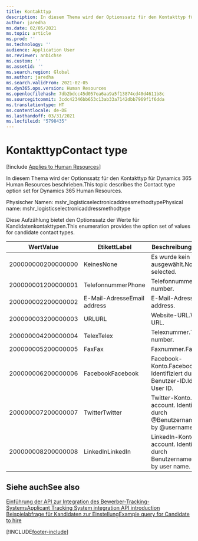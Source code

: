 ```yaml
---
title: Kontakttyp
description: In diesem Thema wird der Optionssatz für den Kontakttyp für Dynamics 365 Human Resources beschrieben.
author: jaredha
ms.date: 02/05/2021
ms.topic: article
ms.prod: ''
ms.technology: ''
audience: Application User
ms.reviewer: anbichse
ms.custom: ''
ms.assetid: ''
ms.search.region: Global
ms.author: jaredha
ms.search.validFrom: 2021-02-05
ms.dyn365.ops.version: Human Resources
ms.openlocfilehash: 7db2bdcc45d057ea6aa9a5f13874cd40d4611b8c
ms.sourcegitcommit: 3cdc42346bb653c13ab33a7142dbb7969f1f6dda
ms.translationtype: HT
ms.contentlocale: de-DE
ms.lasthandoff: 03/31/2021
ms.locfileid: "5798435"
---
```

# <a name="contact-type"></a><span data-ttu-id="0af4c-103">Kontakttyp</span><span class="sxs-lookup"><span data-stu-id="0af4c-103">Contact type</span></span>

[!include [Applies to Human Resources](../includes/applies-to-hr.md)]

<span data-ttu-id="0af4c-104">In diesem Thema wird der Optionssatz für den Kontakttyp für Dynamics 365 Human Resources beschrieben.</span><span class="sxs-lookup"><span data-stu-id="0af4c-104">This topic describes the Contact type option set for Dynamics 365 Human Resources.</span></span>

<span data-ttu-id="0af4c-105">Physischer Namen: mshr_logisticselectronicaddressmethodtype</span><span class="sxs-lookup"><span data-stu-id="0af4c-105">Physical name: mshr_logisticselectronicaddressmethodtype</span></span>

<span data-ttu-id="0af4c-106">Diese Aufzählung bietet den Optionssatz der Werte für Kandidatenkontakttypen.</span><span class="sxs-lookup"><span data-stu-id="0af4c-106">This enumeration provides the option set of values for candidate contact types.</span></span> 

| <span data-ttu-id="0af4c-107">Wert</span><span class="sxs-lookup"><span data-stu-id="0af4c-107">Value</span></span> | <span data-ttu-id="0af4c-108">Etikett</span><span class="sxs-lookup"><span data-stu-id="0af4c-108">Label</span></span> | <span data-ttu-id="0af4c-109">Beschreibung</span><span class="sxs-lookup"><span data-stu-id="0af4c-109">Description</span></span> |
| --- | --- | --- |
| <span data-ttu-id="0af4c-110">200000000</span><span class="sxs-lookup"><span data-stu-id="0af4c-110">200000000</span></span> | <span data-ttu-id="0af4c-111">Keines</span><span class="sxs-lookup"><span data-stu-id="0af4c-111">None</span></span> | <span data-ttu-id="0af4c-112">Es wurde kein Typ ausgewählt.</span><span class="sxs-lookup"><span data-stu-id="0af4c-112">No type is selected.</span></span> |
| <span data-ttu-id="0af4c-113">200000001</span><span class="sxs-lookup"><span data-stu-id="0af4c-113">200000001</span></span> | <span data-ttu-id="0af4c-114">Telefonnummer</span><span class="sxs-lookup"><span data-stu-id="0af4c-114">Phone</span></span> | <span data-ttu-id="0af4c-115">Telefonnummer.</span><span class="sxs-lookup"><span data-stu-id="0af4c-115">Telephone number.</span></span> |
| <span data-ttu-id="0af4c-116">200000002</span><span class="sxs-lookup"><span data-stu-id="0af4c-116">200000002</span></span> | <span data-ttu-id="0af4c-117">E-Mail-Adresse</span><span class="sxs-lookup"><span data-stu-id="0af4c-117">Email address</span></span> | <span data-ttu-id="0af4c-118">E-Mail-Adresse.</span><span class="sxs-lookup"><span data-stu-id="0af4c-118">Email address.</span></span> |
| <span data-ttu-id="0af4c-119">200000003</span><span class="sxs-lookup"><span data-stu-id="0af4c-119">200000003</span></span> | <span data-ttu-id="0af4c-120">URL</span><span class="sxs-lookup"><span data-stu-id="0af4c-120">URL</span></span> | <span data-ttu-id="0af4c-121">Website-URL.</span><span class="sxs-lookup"><span data-stu-id="0af4c-121">Website URL.</span></span> |
| <span data-ttu-id="0af4c-122">200000004</span><span class="sxs-lookup"><span data-stu-id="0af4c-122">200000004</span></span> | <span data-ttu-id="0af4c-123">Telex</span><span class="sxs-lookup"><span data-stu-id="0af4c-123">Telex</span></span> | <span data-ttu-id="0af4c-124">Telexnummer.</span><span class="sxs-lookup"><span data-stu-id="0af4c-124">Telex number.</span></span> |
| <span data-ttu-id="0af4c-125">200000005</span><span class="sxs-lookup"><span data-stu-id="0af4c-125">200000005</span></span> | <span data-ttu-id="0af4c-126">Fax</span><span class="sxs-lookup"><span data-stu-id="0af4c-126">Fax</span></span> | <span data-ttu-id="0af4c-127">Faxnummer.</span><span class="sxs-lookup"><span data-stu-id="0af4c-127">Fax number.</span></span> |
| <span data-ttu-id="0af4c-128">200000006</span><span class="sxs-lookup"><span data-stu-id="0af4c-128">200000006</span></span> | <span data-ttu-id="0af4c-129">Facebook</span><span class="sxs-lookup"><span data-stu-id="0af4c-129">Facebook</span></span> | <span data-ttu-id="0af4c-130">Facebook-Konto.</span><span class="sxs-lookup"><span data-stu-id="0af4c-130">Facebook account.</span></span> <span data-ttu-id="0af4c-131">Identifiziert durch Benutzer-ID.</span><span class="sxs-lookup"><span data-stu-id="0af4c-131">Identified by User ID.</span></span> |
| <span data-ttu-id="0af4c-132">200000007</span><span class="sxs-lookup"><span data-stu-id="0af4c-132">200000007</span></span> | <span data-ttu-id="0af4c-133">Twitter</span><span class="sxs-lookup"><span data-stu-id="0af4c-133">Twitter</span></span> | <span data-ttu-id="0af4c-134">Twitter-Konto.</span><span class="sxs-lookup"><span data-stu-id="0af4c-134">Twitter account.</span></span> <span data-ttu-id="0af4c-135">Identifiziert durch @Benutzername.</span><span class="sxs-lookup"><span data-stu-id="0af4c-135">Identified by @username.</span></span> |
| <span data-ttu-id="0af4c-136">200000008</span><span class="sxs-lookup"><span data-stu-id="0af4c-136">200000008</span></span> | <span data-ttu-id="0af4c-137">LinkedIn</span><span class="sxs-lookup"><span data-stu-id="0af4c-137">LinkedIn</span></span> | <span data-ttu-id="0af4c-138">LinkedIn-Konto.</span><span class="sxs-lookup"><span data-stu-id="0af4c-138">LinkedIn account.</span></span> <span data-ttu-id="0af4c-139">Identifiziert durch Benutzername.</span><span class="sxs-lookup"><span data-stu-id="0af4c-139">Identified by user name.</span></span> |

## <a name="see-also"></a><span data-ttu-id="0af4c-140">Siehe auch</span><span class="sxs-lookup"><span data-stu-id="0af4c-140">See also</span></span>

[<span data-ttu-id="0af4c-141">Einführung der API zur Integration des Bewerber-Tracking-Systems</span><span class="sxs-lookup"><span data-stu-id="0af4c-141">Applicant Tracking System integration API introduction</span></span>](hr-admin-integration-ats-api-introduction.md)<br>
[<span data-ttu-id="0af4c-142">Beispielabfrage für Kandidaten zur Einstellung</span><span class="sxs-lookup"><span data-stu-id="0af4c-142">Example query for Candidate to hire</span></span>](hr-admin-integration-ats-api-candidate-to-hire-example-query.md)


[!INCLUDE[footer-include](../includes/footer-banner.md)]